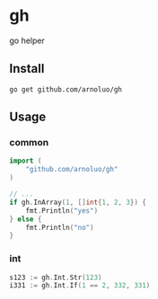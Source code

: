 # gh
go helper

## Install
`go get github.com/arnoluo/gh`

## Usage

### common
```go
import (
    "github.com/arnoluo/gh"
)

// ...
if gh.InArray(1, []int{1, 2, 3}) {
    fmt.Println("yes")
} else {
    fmt.Println("no")
}
```

### int
```go
s123 := gh.Int.Str(123)
i331 := gh.Int.If(1 == 2, 332, 331)
```
